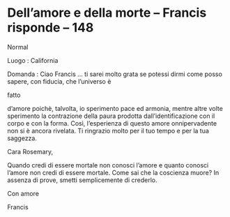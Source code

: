 # Dell’amore e della morte – Francis risponde – 148

Normal

Luogo : California

Domanda : Ciao Francis … ti sarei molto grata se potessi dirmi come posso sapere, con fiducia, che l’universo è 

fatto

 d’amore poichè, talvolta, io sperimento pace ed armonia, mentre altre volte sperimento la contrazione della paura prodotta dall’identificazione con il corpo e con la forma. Così, l’esperienza di questo amore onnipervadente non si è ancora rivelata. Ti ringrazio molto per il tuo tempo e per la tua saggezza.

Cara Rosemary,

Quando credi di essere mortale non conosci l’amore e quanto conosci l’amore non credi di essere mortale. Come sai che la coscienza muore? In assenza di prove, smetti semplicemente di crederlo.

Con amore

Francis

